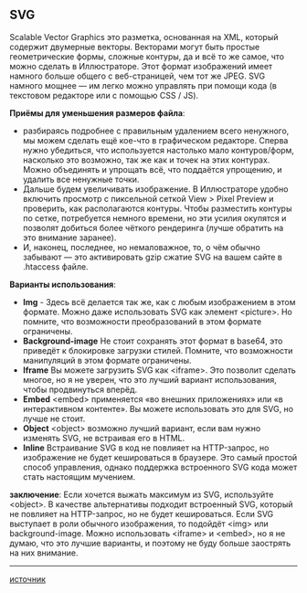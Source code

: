 ## SVG

Scalable Vector Graphics это разметка, основанная на XML, который содержит двумерные векторы. Векторами могут быть простые геометрические формы, сложные контуры, да и всё то же самое, что можно сделать в Иллюстраторе. Этот формат изображений имеет намного больше общего с веб-страницей, чем тот же JPEG. SVG намного мощнее — им легко можно управлять при помощи кода (в текстовом редакторе или с помощью CSS / JS).

**Приёмы для уменьшения размеров файла**:

- разбираясь подробнее с правильным удалением всего ненужного, мы можем сделать ещё кое-что в графическом редакторе. Сперва нужно убедиться, что используется настолько мало контуров/форм, насколько это возможно, так же как и точек на этих контурах. Можно объединять и упрощать всё, что поддаётся упрощению, и удалить все ненужные точки.
- Дальше будем увеличивать изображение. В Иллюстраторе удобно включить просмотр с пиксельной сеткой View > Pixel Preview и проверить, как располагаются контуры. Чтобы разместить контуры по сетке, потребуется немного времени, но эти усилия окупятся и позволят добиться более чёткого рендеринга (лучше обратить на это внимание заранее).
- И, наконец, последнее, но немаловажное, то, о чём обычно забывают — это активировать gzip сжатие SVG на вашем сайте в .htaccess файле.

**Варианты использования**:

- **Img** - Здесь всё делается так же, как с любым изображением в этом формате. Можно даже использовать SVG как элемент \<picture>. Но помните, что возможности преобразований в этом формате ограничены.
- **Background-image** Не стоит сохранять этот формат в base64, это приведёт к блокировке загрузки стилей. Помните, что возможности манипуляций в этом формате ограничены.
- **Iframe** Вы можете загрузить SVG как \<iframe>. Это позволит сделать многое, но я не уверен, что это лучший вариант использования, чтобы продвинуться вперёд.
- **Embed** \<embed> применяется «во внешних приложениях» или «в интерактивном контенте». Вы можете использовать это для SVG, но лучше не стоит.
- **Object** \<object> возможно лучший вариант, если вам нужно изменять SVG, не встраивая его в HTML.
- **Inline** Встраивание SVG в код не повлияет на HTTP-запрос, но изображение не будет кешироваться в браузере. Это самый простой способ управления, однако поддержка встроенного SVG кода может стать настоящим мучением.

**заключение**:
Если хочется выжать максимум из SVG, используйте \<object>. В качестве альтернативы подходит встроенный SVG, который не повлияет на HTTP-запрос, но не будет кешироваться. Если SVG выступает в роли обычного изображения, то подойдёт \<img> или background-image. Можно использовать \<iframe> и \<embed>, но я не думаю, что это лучшие варианты, и поэтому не буду больше заострять на них внимание.

---

[источник](https://svgontheweb.com/ru/#preparation)
